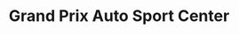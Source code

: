 ---
title: "Grand Prix Auto Sport Center"
url: /tulsa/grand-prix-auto-sport-center/
shop: car parts
---